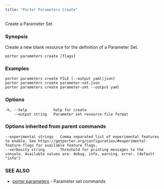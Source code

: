 ```yaml
---
title: "Porter Parameters Create"
---
```


Create a Parameter Set

### Synopsis

Create a new blank resource for the definition of a Parameter Set.

```
porter parameters create [flags]
```

### Examples

```
porter parameters create FILE [--output yaml|json]
porter parameters create parameter-set.json
porter parameters create parameter-set --output yaml
```

### Options

```
-h, --help            help for create
    --output string   Parameter set resource file format
```

### Options inherited from parent commands

```
--experimental strings   Comma separated list of experimental features to enable. See https://getporter.org/configuration/#experimental-feature-flags for available feature flags.
--verbosity string       Threshold for printing messages to the console. Available values are: debug, info, warning, error. (default "info")
```

### SEE ALSO

- [porter parameters](/cli/porter_parameters/) - Parameter set commands

